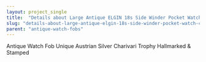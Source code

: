 ```yaml
---
layout: project_single
title:  "Details about Large Antique ELGIN 18s Side Winder Pocket Watch, Chain, Sterling Fob Set"
slug: "details-about-large-antique-elgin-18s-side-winder-pocket-watch-chain-sterling-fob-set"
parent: "antique-watch-fobs"
---
```

Antique Watch Fob Unique Austrian Silver Charivari Trophy Hallmarked & Stamped